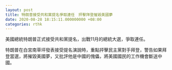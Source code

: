 ```yaml
---
layout: post
title: 特朗普接受共和黨提名爭取連任　抨擊拜登摧毀美國夢
date: 2020-08-28 18:15:11.000000000 +08:00
categories: rthk
---
```


美國總統特朗普正式接受共和黨提名，出戰11月的總統大選，爭取連任。

特朗普在白宮南草坪發表接受提名演說時，重點抨擊民主黨對手拜登，警告如果拜登當選，將摧毀美國夢，又批評他是中國的傀儡，將美國國民的工作機會斷送中國。
